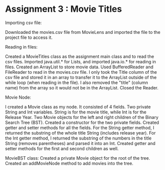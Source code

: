 # Assignment 3 : Movie Titles

Importing csv file:

Downloaded the movies.csv file from MovieLens and imported the file to the project file to access it.



Reading in files:

Created a MovieTitles class as the assignment main class and to read the csv files. 
Imported java.util.* for Lists, and imported java.io.* for reading in files.
Created an ArrayList to store movie data.
Used BufferedReader and FileReader to read in the movies.csv file.
I only took the Title column of the csv file and stored it in an array to transfer it to the ArrayList outside of the while loop (when reading in the file).
I also removed the "title" (column name) from the array so it would not be in the ArrayList.
Closed the Reader.



Movie Node:

I created a Movie class as my node.
It consisted of 4 fields.
Two private String and Int variables. String is for the movie title, while Int is for the Release Year.
Two Movie objects for the left and right children of the Binary Search Tree (BST).
Created a constructor for the two private fields.
Created getter and setter methods for all the fields.
For the String getter method, I returned the substring of the whole title String (includes release year).
For the Int getter method, I returned the substring of the numbers in the title String (removes parentheses) and parsed it into an Int.
Created getter and setter methods for the first and second children as well.



MovieBST class:
Created a private Movie object for the root of the tree.
Created an addMovieNode method to add movies into the tree.


